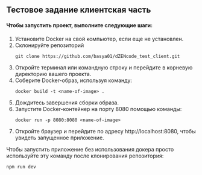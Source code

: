 ## Тестовое задание клиентская часть
#### Чтобы запустить проект, выполните следующие шаги:
1. Установите Docker на свой компьютер, если еще не установлен.
2. Склонируйте репозиторий
	```
   git clone https://github.com/basya01/dZENcode_test_client.git
   ```
3. Откройте терминал или командную строку и перейдите в корневую директорию вашего проекта.
4. Соберите Docker-образ, используя команду:
	```
	docker build -t <name-of-image> .
   ```
5. Дождитесь завершения сборки образа.
6. Запустите Docker-контейнер на порту 8080 помощью команды:
   ```
   docker run -p 8080:8080 <name-of-image>
   ```
7. Откройте браузер и перейдите по адресу http://localhost:8080, чтобы увидеть запущенное приложение.

Чтобы запустить приложение без использования докера просто используйте эту команду после клонирования репозитория:
```
npm run dev
```

